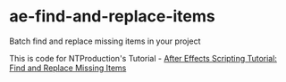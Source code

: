 # ae-find-and-replace-items
Batch find and replace missing items in your project

This is code for NTProduction's Tutorial - [After Effects Scripting Tutorial: Find and Replace Missing Items
](https://www.youtube.com/watch?v=tWEUxqohabQ)
